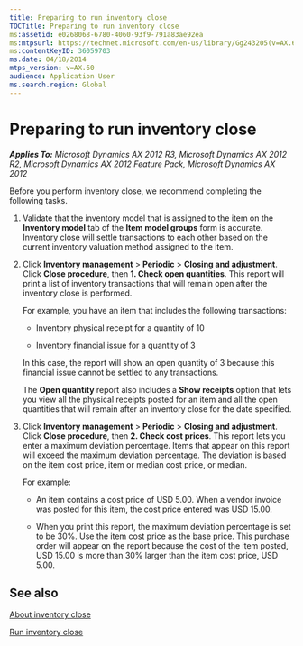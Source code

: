 ```yaml
---
title: Preparing to run inventory close
TOCTitle: Preparing to run inventory close
ms:assetid: e0268068-6780-4060-93f9-791a83ae92ea
ms:mtpsurl: https://technet.microsoft.com/en-us/library/Gg243205(v=AX.60)
ms:contentKeyID: 36059703
ms.date: 04/18/2014
mtps_version: v=AX.60
audience: Application User
ms.search.region: Global
---
```


# Preparing to run inventory close 


_**Applies To:** Microsoft Dynamics AX 2012 R3, Microsoft Dynamics AX 2012 R2, Microsoft Dynamics AX 2012 Feature Pack, Microsoft Dynamics AX 2012_

Before you perform inventory close, we recommend completing the following tasks.

1.  Validate that the inventory model that is assigned to the item on the **Inventory model** tab of the **Item model groups** form is accurate. Inventory close will settle transactions to each other based on the current inventory valuation method assigned to the item.

2.  Click **Inventory management** \> **Periodic** \> **Closing and adjustment**. Click **Close procedure**, then **1. Check open quantities**. This report will print a list of inventory transactions that will remain open after the inventory close is performed.
    
    For example, you have an item that includes the following transactions:
    
      - Inventory physical receipt for a quantity of 10
    
      - Inventory financial issue for a quantity of 3
    
    In this case, the report will show an open quantity of 3 because this financial issue cannot be settled to any transactions.
    
    The **Open quantity** report also includes a **Show receipts** option that lets you view all the physical receipts posted for an item and all the open quantities that will remain after an inventory close for the date specified.

3.  Click **Inventory management** \> **Periodic** \> **Closing and adjustment**. Click **Close procedure**, then **2. Check cost prices**. This report lets you enter a maximum deviation percentage. Items that appear on this report will exceed the maximum deviation percentage. The deviation is based on the item cost price, item or median cost price, or median.
    
    For example:
    
      - An item contains a cost price of USD 5.00. When a vendor invoice was posted for this item, the cost price entered was USD 15.00.
    
      - When you print this report, the maximum deviation percentage is set to be 30%. Use the item cost price as the base price. This purchase order will appear on the report because the cost of the item posted, USD 15.00 is more than 30% larger than the item cost price, USD 5.00.

## See also

[About inventory close](about-inventory-close.md)

[Run inventory close](run-inventory-close.md)

  


